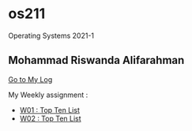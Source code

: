 # os211
Operating Systems 2021-1

## Mohammad Riswanda Alifarahman
[Go to My Log](https://github.com/risw24/os211/blob/master/TXT/mylog.txt)

My Weekly assignment :
* [W01 : Top Ten List](https://risw24.github.io/os211/W01/)
* [W02 : Top Ten List](https://risw24.github.io/os211/W02/)
